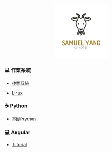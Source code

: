 
<br>

<div align="center">
    <img src="other/logo.png" width="180px">
</div> 

### 💻 作業系統

- [作業系統](https://github.com/samuel-yang1988/CS-Notes/blob/master/docs/notes/operation%20system.md)

- [Linux]()

### ☕️ Python   

- [基礎Ptython](https://github.com/samuel-yang1988/CS-Notes/blob/master/docs/notes/Python.md)
 

### 💻  Angular  

- [Tutorial](https://github.com/samuel-yang1988/angular-tutorial)
 